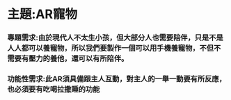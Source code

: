 # 主題:AR寵物
### 專題需求:由於現代人不太生小孩，但大部分人也需要陪伴，只是不是人人都可以養寵物，所以我們要製作一個可以用手機養寵物，不但不需要有壓力的養他，還可以有所陪伴。
### 功能性需求:此AR須具備跟主人互動，對主人的一舉一動要有所反應，也必須要有吃喝拉撒睡的功能
### 
